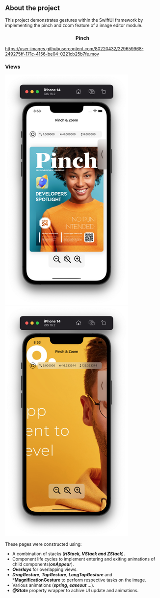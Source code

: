 

## About the project

This project demonstrates gestures within the SwiftUI framework by implementing the pinch and zoom feature of a image editor module. 
  <h3 align="center">Pinch</h3>

https://user-images.githubusercontent.com/80220432/229659968-249275ff-171c-4156-be04-0221cb25b7fe.mov

### Views

<p align="row">
  <img src="docs/pinch_mainview.png" width=400>
  <img src="docs/pinch_secondaryview.png" width=400>
 </p>

 
  
  These pages were constructed using:
  
  * A combination of stacks (***HStack, VStack and ZStack***).
  * Component life cycles to implement entering and exiting animations of child components(***onAppear***).
  * ***Overlays*** for overlapping views.
  * ***DragGesture***, ***TapGesture***, ***LongTapGesture*** and ***MagnificationGesture** to perform respective tasks on the image.
  * Various animations (***spring, easeout*** ...).
  * ***@State*** property wrapper to achive UI update and animations.
